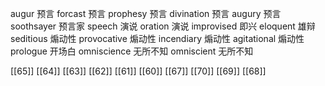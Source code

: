 




augur 预言
forcast 预言
prophesy 预言
divination 预言
augury 预言
soothsayer 预言家
speech 演说
oration 演说
improvised 即兴
eloquent 雄辩
seditious 煽动性
provocative 煽动性
incendiary 煽动性
agitational 煽动性
prologue 开场白
omniscience 无所不知
omniscient 无所不知

[[65]]
[[64]]
[[63]]
[[62]]
[[61]]
[[60]]
[[67]]
[[70]]
[[69]]
[[68]]